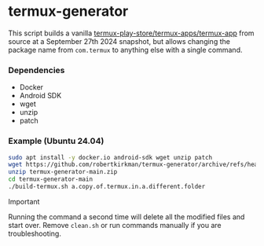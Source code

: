 # termux-generator

This script builds a vanilla [termux-play-store/termux-apps/termux-app](https://github.com/termux-play-store/termux-apps/tree/main/termux-app) from source at a September 27th 2024 snapshot, but allows changing the package name from `com.termux` to anything else with a single command.

### Dependencies

- Docker
- Android SDK
- wget
- unzip
- patch

### Example (Ubuntu 24.04)

```bash
sudo apt install -y docker.io android-sdk wget unzip patch
wget https://github.com/robertkirkman/termux-generator/archive/refs/heads/main.zip
unzip termux-generator-main.zip
cd termux-generator-main
./build-termux.sh a.copy.of.termux.in.a.different.folder
```

> [!IMPORTANT]
> Running the command a second time will delete all the modified files and start over. Remove `clean.sh` or run commands manually if you are troubleshooting.
